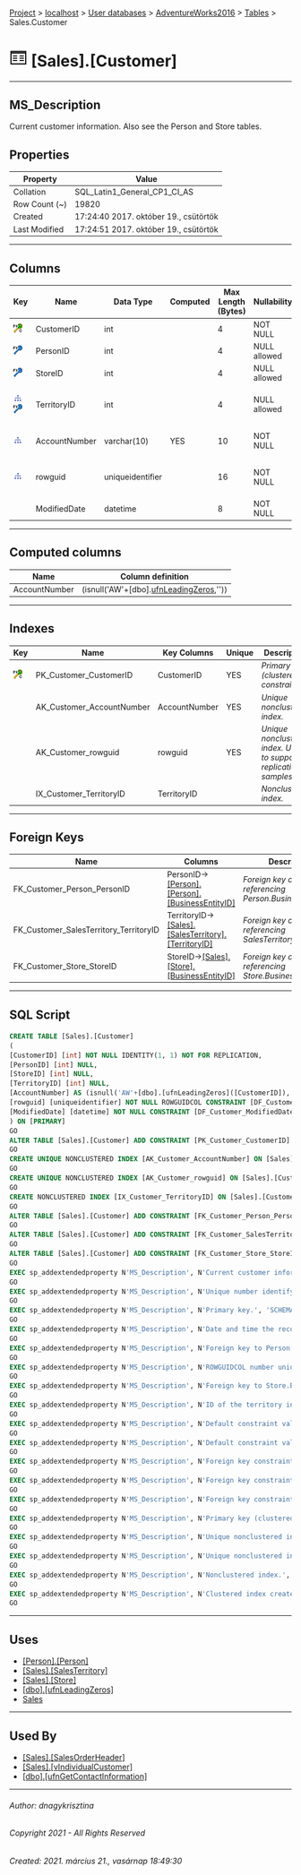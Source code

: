 #### 

[Project](../../../../index.md) > [localhost](../../../index.md) > [User databases](../../index.md) > [AdventureWorks2016](../index.md) > [Tables](Tables.md) > Sales.Customer

# ![Tables](../../../../Images/Table32.png) [Sales].[Customer]

---

## <a name="#description"></a>MS_Description

Current customer information. Also see the Person and Store tables.

## <a name="#properties"></a>Properties

| Property | Value |
|---|---|
| Collation | SQL_Latin1_General_CP1_CI_AS |
| Row Count (~) | 19820 |
| Created | 17:24:40 2017. október 19., csütörtök |
| Last Modified | 17:24:51 2017. október 19., csütörtök |


---

## <a name="#columns"></a>Columns

| Key | Name | Data Type | Computed | Max Length (Bytes) | Nullability | Identity | Identity Replication | Default | Description |
|---|---|---|---|---|---|---|---|---|---|
| [![Cluster Primary Key PK_Customer_CustomerID: CustomerID](../../../../Images/pkcluster.png)](#indexes) | CustomerID | int |  | 4 | NOT NULL | 1 - 1 | NO |  | _Primary key._ |
| [![Foreign Keys FK_Customer_Person_PersonID: [Person].[Person].PersonID](../../../../Images/fk.png)](#foreignkeys) | PersonID | int |  | 4 | NULL allowed |  |  |  | _Foreign key to Person.BusinessEntityID_ |
| [![Foreign Keys FK_Customer_Store_StoreID: [Sales].[Store].StoreID](../../../../Images/fk.png)](#foreignkeys) | StoreID | int |  | 4 | NULL allowed |  |  |  | _Foreign key to Store.BusinessEntityID_ |
| [![Indexes IX_Customer_TerritoryID](../../../../Images/Index.png)](#indexes)[![Foreign Keys FK_Customer_SalesTerritory_TerritoryID: [Sales].[SalesTerritory].TerritoryID](../../../../Images/fk.png)](#foreignkeys) | TerritoryID | int |  | 4 | NULL allowed |  |  |  | _ID of the territory in which the customer is located. Foreign key to SalesTerritory.SalesTerritoryID._ |
| [![Indexes AK_Customer_AccountNumber](../../../../Images/Index.png)](#indexes) | AccountNumber | varchar(10) | YES | 10 | NOT NULL |  |  |  | _Unique number identifying the customer assigned by the accounting system._ |
| [![Indexes AK_Customer_rowguid](../../../../Images/Index.png)](#indexes) | rowguid | uniqueidentifier |  | 16 | NOT NULL |  |  | (newid()) | _ROWGUIDCOL number uniquely identifying the record. Used to support a merge replication sample._ |
|  | ModifiedDate | datetime |  | 8 | NOT NULL |  |  | (getdate()) | _Date and time the record was last updated._ |


---

## <a name="#computedcolumns"></a>Computed columns

| Name | Column definition |
|---|---|
| AccountNumber | (isnull('AW'+[dbo].[ufnLeadingZeros]([CustomerID]),'')) |


---

## <a name="#indexes"></a>Indexes

| Key | Name | Key Columns | Unique | Description |
|---|---|---|---|---|
| [![Cluster Primary Key PK_Customer_CustomerID: CustomerID](../../../../Images/pkcluster.png)](#indexes) | PK_Customer_CustomerID | CustomerID | YES | _Primary key (clustered) constraint_ |
|  | AK_Customer_AccountNumber | AccountNumber | YES | _Unique nonclustered index._ |
|  | AK_Customer_rowguid | rowguid | YES | _Unique nonclustered index. Used to support replication samples._ |
|  | IX_Customer_TerritoryID | TerritoryID |  | _Nonclustered index._ |


---

## <a name="#foreignkeys"></a>Foreign Keys

| Name | Columns | Description |
|---|---|---|
| FK_Customer_Person_PersonID | PersonID->[[Person].[Person].[BusinessEntityID]](Person.md) | _Foreign key constraint referencing Person.BusinessEntityID._ |
| FK_Customer_SalesTerritory_TerritoryID | TerritoryID->[[Sales].[SalesTerritory].[TerritoryID]](SalesTerritory.md) | _Foreign key constraint referencing SalesTerritory.TerritoryID._ |
| FK_Customer_Store_StoreID | StoreID->[[Sales].[Store].[BusinessEntityID]](Store.md) | _Foreign key constraint referencing Store.BusinessEntityID._ |


---

## <a name="#sqlscript"></a>SQL Script

```sql
CREATE TABLE [Sales].[Customer]
(
[CustomerID] [int] NOT NULL IDENTITY(1, 1) NOT FOR REPLICATION,
[PersonID] [int] NULL,
[StoreID] [int] NULL,
[TerritoryID] [int] NULL,
[AccountNumber] AS (isnull('AW'+[dbo].[ufnLeadingZeros]([CustomerID]),'')),
[rowguid] [uniqueidentifier] NOT NULL ROWGUIDCOL CONSTRAINT [DF_Customer_rowguid] DEFAULT (newid()),
[ModifiedDate] [datetime] NOT NULL CONSTRAINT [DF_Customer_ModifiedDate] DEFAULT (getdate())
) ON [PRIMARY]
GO
ALTER TABLE [Sales].[Customer] ADD CONSTRAINT [PK_Customer_CustomerID] PRIMARY KEY CLUSTERED  ([CustomerID]) ON [PRIMARY]
GO
CREATE UNIQUE NONCLUSTERED INDEX [AK_Customer_AccountNumber] ON [Sales].[Customer] ([AccountNumber]) ON [PRIMARY]
GO
CREATE UNIQUE NONCLUSTERED INDEX [AK_Customer_rowguid] ON [Sales].[Customer] ([rowguid]) ON [PRIMARY]
GO
CREATE NONCLUSTERED INDEX [IX_Customer_TerritoryID] ON [Sales].[Customer] ([TerritoryID]) ON [PRIMARY]
GO
ALTER TABLE [Sales].[Customer] ADD CONSTRAINT [FK_Customer_Person_PersonID] FOREIGN KEY ([PersonID]) REFERENCES [Person].[Person] ([BusinessEntityID])
GO
ALTER TABLE [Sales].[Customer] ADD CONSTRAINT [FK_Customer_SalesTerritory_TerritoryID] FOREIGN KEY ([TerritoryID]) REFERENCES [Sales].[SalesTerritory] ([TerritoryID])
GO
ALTER TABLE [Sales].[Customer] ADD CONSTRAINT [FK_Customer_Store_StoreID] FOREIGN KEY ([StoreID]) REFERENCES [Sales].[Store] ([BusinessEntityID])
GO
EXEC sp_addextendedproperty N'MS_Description', N'Current customer information. Also see the Person and Store tables.', 'SCHEMA', N'Sales', 'TABLE', N'Customer', NULL, NULL
GO
EXEC sp_addextendedproperty N'MS_Description', N'Unique number identifying the customer assigned by the accounting system.', 'SCHEMA', N'Sales', 'TABLE', N'Customer', 'COLUMN', N'AccountNumber'
GO
EXEC sp_addextendedproperty N'MS_Description', N'Primary key.', 'SCHEMA', N'Sales', 'TABLE', N'Customer', 'COLUMN', N'CustomerID'
GO
EXEC sp_addextendedproperty N'MS_Description', N'Date and time the record was last updated.', 'SCHEMA', N'Sales', 'TABLE', N'Customer', 'COLUMN', N'ModifiedDate'
GO
EXEC sp_addextendedproperty N'MS_Description', N'Foreign key to Person.BusinessEntityID', 'SCHEMA', N'Sales', 'TABLE', N'Customer', 'COLUMN', N'PersonID'
GO
EXEC sp_addextendedproperty N'MS_Description', N'ROWGUIDCOL number uniquely identifying the record. Used to support a merge replication sample.', 'SCHEMA', N'Sales', 'TABLE', N'Customer', 'COLUMN', N'rowguid'
GO
EXEC sp_addextendedproperty N'MS_Description', N'Foreign key to Store.BusinessEntityID', 'SCHEMA', N'Sales', 'TABLE', N'Customer', 'COLUMN', N'StoreID'
GO
EXEC sp_addextendedproperty N'MS_Description', N'ID of the territory in which the customer is located. Foreign key to SalesTerritory.SalesTerritoryID.', 'SCHEMA', N'Sales', 'TABLE', N'Customer', 'COLUMN', N'TerritoryID'
GO
EXEC sp_addextendedproperty N'MS_Description', N'Default constraint value of GETDATE()', 'SCHEMA', N'Sales', 'TABLE', N'Customer', 'CONSTRAINT', N'DF_Customer_ModifiedDate'
GO
EXEC sp_addextendedproperty N'MS_Description', N'Default constraint value of NEWID()', 'SCHEMA', N'Sales', 'TABLE', N'Customer', 'CONSTRAINT', N'DF_Customer_rowguid'
GO
EXEC sp_addextendedproperty N'MS_Description', N'Foreign key constraint referencing Person.BusinessEntityID.', 'SCHEMA', N'Sales', 'TABLE', N'Customer', 'CONSTRAINT', N'FK_Customer_Person_PersonID'
GO
EXEC sp_addextendedproperty N'MS_Description', N'Foreign key constraint referencing SalesTerritory.TerritoryID.', 'SCHEMA', N'Sales', 'TABLE', N'Customer', 'CONSTRAINT', N'FK_Customer_SalesTerritory_TerritoryID'
GO
EXEC sp_addextendedproperty N'MS_Description', N'Foreign key constraint referencing Store.BusinessEntityID.', 'SCHEMA', N'Sales', 'TABLE', N'Customer', 'CONSTRAINT', N'FK_Customer_Store_StoreID'
GO
EXEC sp_addextendedproperty N'MS_Description', N'Primary key (clustered) constraint', 'SCHEMA', N'Sales', 'TABLE', N'Customer', 'CONSTRAINT', N'PK_Customer_CustomerID'
GO
EXEC sp_addextendedproperty N'MS_Description', N'Unique nonclustered index.', 'SCHEMA', N'Sales', 'TABLE', N'Customer', 'INDEX', N'AK_Customer_AccountNumber'
GO
EXEC sp_addextendedproperty N'MS_Description', N'Unique nonclustered index. Used to support replication samples.', 'SCHEMA', N'Sales', 'TABLE', N'Customer', 'INDEX', N'AK_Customer_rowguid'
GO
EXEC sp_addextendedproperty N'MS_Description', N'Nonclustered index.', 'SCHEMA', N'Sales', 'TABLE', N'Customer', 'INDEX', N'IX_Customer_TerritoryID'
GO
EXEC sp_addextendedproperty N'MS_Description', N'Clustered index created by a primary key constraint.', 'SCHEMA', N'Sales', 'TABLE', N'Customer', 'INDEX', N'PK_Customer_CustomerID'
GO

```


---

## <a name="#uses"></a>Uses

* [[Person].[Person]](Person.md)
* [[Sales].[SalesTerritory]](SalesTerritory.md)
* [[Sales].[Store]](Store.md)
* [[dbo].[ufnLeadingZeros]](../Programmability/Functions/Scalar-valued_Functions/ufnLeadingZeros.md)
* [Sales](../Security/Schemas/Sales.md)


---

## <a name="#usedby"></a>Used By

* [[Sales].[SalesOrderHeader]](SalesOrderHeader.md)
* [[Sales].[vIndividualCustomer]](../Views/vIndividualCustomer.md)
* [[dbo].[ufnGetContactInformation]](../Programmability/Functions/Table-valued_Functions/ufnGetContactInformation.md)


---

###### Author:  dnagykrisztina

###### Copyright 2021 - All Rights Reserved

###### Created: 2021. március 21., vasárnap 18:49:30

